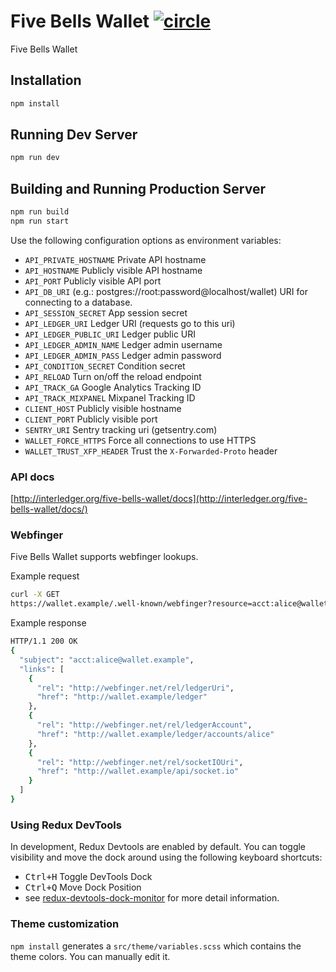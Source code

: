 # Five Bells Wallet [![circle][circle-image]][circle-url]

[circle-image]: https://circleci.com/gh/interledger/five-bells-wallet.svg?style=shield&circle-token=65d802e1ea641aabcc95f8d28f2c6ade577716a9
[circle-url]: https://circleci.com/gh/interledger/five-bells-wallet

Five Bells Wallet

## Installation

```bash
npm install
```

## Running Dev Server

```bash
npm run dev
```

## Building and Running Production Server

```bash
npm run build
npm run start
```

Use the following configuration options as environment variables:

* `API_PRIVATE_HOSTNAME` Private API hostname
* `API_HOSTNAME` Publicly visible API hostname
* `API_PORT` Publicly visible API port
* `API_DB_URI` (e.g.: postgres://root:password@localhost/wallet) URI for connecting to a database.    
* `API_SESSION_SECRET` App session secret
* `API_LEDGER_URI` Ledger URI (requests go to this uri)
* `API_LEDGER_PUBLIC_URI` Ledger public URI
* `API_LEDGER_ADMIN_NAME` Ledger admin username
* `API_LEDGER_ADMIN_PASS` Ledger admin password
* `API_CONDITION_SECRET` Condition secret
* `API_RELOAD` Turn on/off the reload endpoint
* `API_TRACK_GA` Google Analytics Tracking ID
* `API_TRACK_MIXPANEL` Mixpanel Tracking ID
* `CLIENT_HOST` Publicly visible hostname
* `CLIENT_PORT` Publicly visible port
* `SENTRY_URI` Sentry tracking uri (getsentry.com)
* `WALLET_FORCE_HTTPS` Force all connections to use HTTPS
* `WALLET_TRUST_XFP_HEADER` Trust the `X-Forwarded-Proto` header

### API docs
[http://interledger.org/five-bells-wallet/docs](http://interledger.org/five-bells-wallet/docs/)

### Webfinger
Five Bells Wallet supports webfinger lookups.

Example request 
```bash
curl -X GET
https://wallet.example/.well-known/webfinger?resource=acct:alice@wallet.example
```

Example response 
```bash
HTTP/1.1 200 OK
{
  "subject": "acct:alice@wallet.example",
  "links": [
    {
      "rel": "http://webfinger.net/rel/ledgerUri",
      "href": "http://wallet.example/ledger"
    },
    {
      "rel": "http://webfinger.net/rel/ledgerAccount",
      "href": "http://wallet.example/ledger/accounts/alice"
    },
    {
      "rel": "http://webfinger.net/rel/socketIOUri",
      "href": "http://wallet.example/api/socket.io"
    }
  ]
}
```

### Using Redux DevTools

In development, Redux Devtools are enabled by default. You can toggle visibility and move the dock around using the following keyboard shortcuts:

- <kbd>Ctrl+H</kbd> Toggle DevTools Dock
- <kbd>Ctrl+Q</kbd> Move Dock Position
- see [redux-devtools-dock-monitor](https://github.com/gaearon/redux-devtools-dock-monitor) for more detail information.

### Theme customization

`npm install` generates a `src/theme/variables.scss` which contains the theme colors. You can manually edit it.
